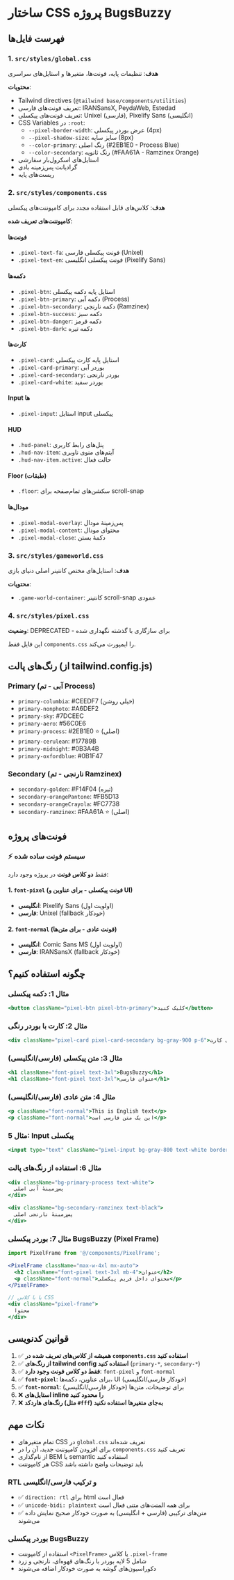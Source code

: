 # ساختار CSS پروژه BugsBuzzy

## فهرست فایل‌ها

### 1. `src/styles/global.css`

**هدف**: تنظیمات پایه، فونت‌ها، متغیرها و استایل‌های سراسری

**محتویات**:

- Tailwind directives (`@tailwind base/components/utilities`)
- تعریف فونت‌های فارسی: IRANSansX, PeydaWeb, Estedad
- تعریف فونت‌های پیکسلی: Unixel (فارسی), Pixelify Sans (انگلیسی)
- CSS Variables در `:root`:
  - `--pixel-border-width`: عرض بوردر پیکسلی (4px)
  - `--pixel-shadow-size`: سایز سایه (8px)
  - `--color-primary`: رنگ اصلی (#2EB1E0 - Process Blue)
  - `--color-secondary`: رنگ ثانویه (#FAA61A - Ramzinex Orange)
- استایل‌های اسکرول‌بار سفارشی
- گرادیانت پس‌زمینه بادی
- ریست‌های پایه

### 2. `src/styles/components.css`

**هدف**: کلاس‌های قابل استفاده مجدد برای کامپوننت‌های پیکسلی

**کامپوننت‌های تعریف شده**:

#### فونت‌ها

- `.pixel-text-fa`: فونت پیکسلی فارسی (Unixel)
- `.pixel-text-en`: فونت پیکسلی انگلیسی (Pixelify Sans)

#### دکمه‌ها

- `.pixel-btn`: استایل پایه دکمه پیکسلی
- `.pixel-btn-primary`: دکمه آبی (Process)
- `.pixel-btn-secondary`: دکمه نارنجی (Ramzinex)
- `.pixel-btn-success`: دکمه سبز
- `.pixel-btn-danger`: دکمه قرمز
- `.pixel-btn-dark`: دکمه تیره

#### کارت‌ها

- `.pixel-card`: استایل پایه کارت پیکسلی
- `.pixel-card-primary`: بوردر آبی
- `.pixel-card-secondary`: بوردر نارنجی
- `.pixel-card-white`: بوردر سفید

#### Input ها

- `.pixel-input`: استایل input پیکسلی

#### HUD

- `.hud-panel`: پنل‌های رابط کاربری
- `.hud-nav-item`: آیتم‌های منوی ناوبری
- `.hud-nav-item.active`: حالت فعال

#### Floor (طبقات)

- `.floor`: سکشن‌های تمام‌صفحه برای scroll-snap

#### مودال‌ها

- `.pixel-modal-overlay`: پس‌زمینهٔ مودال
- `.pixel-modal-content`: محتوای مودال
- `.pixel-modal-close`: دکمهٔ بستن

### 3. `src/styles/gameworld.css`

**هدف**: استایل‌های مختص کانتینر اصلی دنیای بازی

**محتویات**:

- `.game-world-container`: کانتینر scroll-snap عمودی

### 4. `src/styles/pixel.css`

**وضعیت**: DEPRECATED - برای سازگاری با گذشته نگهداری شده

این فایل فقط `components.css` را ایمپورت می‌کند.

## رنگ‌های پالت (از tailwind.config.js)

### Primary (آبی - تم Process)

- `primary-columbia`: #CEEDF7 (خیلی روشن)
- `primary-nonphoto`: #A6DEF2
- `primary-sky`: #7DCEEC
- `primary-aero`: #56C0E6
- `primary-process`: #2EB1E0 ⭐ (اصلی)
- `primary-cerulean`: #17789B
- `primary-midnight`: #0B3A4B
- `primary-oxfordblue`: #0B1F47

### Secondary (نارنجی - تم Ramzinex)

- `secondary-golden`: #F14F04 (تیره)
- `secondary-orangePantone`: #FB5D13
- `secondary-orangeCrayola`: #FC7738
- `secondary-ramzinex`: #FAA61A ⭐ (اصلی)

## فونت‌های پروژه

### ⚡ سیستم فونت ساده شده

فقط **دو کلاس فونت** در پروژه وجود دارد:

#### 1. `font-pixel` (فونت پیکسلی - برای عناوین و UI)

- **انگلیسی**: Pixelify Sans (اولویت اول)
- **فارسی**: Unixel (fallback خودکار)

#### 2. `font-normal` (فونت عادی - برای متن‌ها)

- **انگلیسی**: Comic Sans MS (اولویت اول)
- **فارسی**: IRANSansX (fallback خودکار)

## چگونه استفاده کنیم؟

### مثال 1: دکمه پیکسلی

```jsx
<button className="pixel-btn pixel-btn-primary">کلیک کنید</button>
```

### مثال 2: کارت با بوردر رنگی

```jsx
<div className="pixel-card pixel-card-secondary bg-gray-900 p-6">محتوای کارت</div>
```

### مثال 3: متن پیکسلی (فارسی/انگلیسی)

```jsx
<h1 className="font-pixel text-3xl">BugsBuzzy</h1>
<h1 className="font-pixel text-3xl">عنوان فارسی</h1>
```

### مثال 4: متن عادی (فارسی/انگلیسی)

```jsx
<p className="font-normal">This is English text</p>
<p className="font-normal">این یک متن فارسی است</p>
```

### مثال 5: Input پیکسلی

```jsx
<input type="text" className="pixel-input bg-gray-800 text-white border-gray-600 p-3" />
```

### مثال 6: استفاده از رنگ‌های پالت

```jsx
<div className="bg-primary-process text-white">
  پس‌زمینهٔ آبی اصلی
</div>

<div className="bg-secondary-ramzinex text-black">
  پس‌زمینهٔ نارنجی اصلی
</div>
```

### مثال 7: بوردر پیکسلی BugsBuzzy (Pixel Frame)

```jsx
import PixelFrame from '@/components/PixelFrame';

<PixelFrame className="max-w-4xl mx-auto">
  <h2 className="font-pixel text-3xl mb-4">عنوان</h2>
  <p className="font-normal">محتوای داخل فریم پیکسلی</p>
</PixelFrame>

// یا با کلاس CSS
<div className="pixel-frame">
  محتوا
</div>
```

## قوانین کدنویسی

1. ✅ **همیشه از کلاس‌های تعریف شده در `components.css` استفاده کنید**
2. ✅ **از رنگ‌های tailwind config استفاده کنید** (`primary-*`, `secondary-*`)
3. ✅ **فقط دو کلاس فونت وجود دارد**: `font-pixel` و `font-normal`
4. ✅ **`font-pixel`**: برای عناوین، دکمه‌ها، UI (خودکار فارسی/انگلیسی)
5. ✅ **`font-normal`**: برای توضیحات، متن‌ها (خودکار فارسی/انگلیسی)
6. ❌ **استایل‌های inline را محدود کنید**
7. ❌ **رنگ‌های هاردکد (مثل `#fff`) به‌جای متغیرها استفاده نکنید**

## نکات مهم

- تمام متغیرهای CSS در `global.css` تعریف شده‌اند
- برای افزودن کامپوننت جدید، آن را در `components.css` تعریف کنید
- از نام‌گذاری BEM یا semantic استفاده کنید
- هر کامپوننت CSS باید توضیحات واضح داشته باشد

### RTL و ترکیب فارسی/انگلیسی

- ✅ `direction: rtl` برای html فعال است
- ✅ `unicode-bidi: plaintext` برای همه المنت‌های متنی فعال است
- ✅ متن‌های ترکیبی (فارسی + انگلیسی) به صورت خودکار صحیح نمایش داده می‌شوند

### بوردر پیکسلی BugsBuzzy

- استفاده از کامپوننت `<PixelFrame>` یا کلاس `.pixel-frame`
- شامل 5 لایه بوردر با رنگ‌های قهوه‌ای، نارنجی و زرد
- دکوراسیون‌های گوشه به صورت خودکار اضافه می‌شوند
